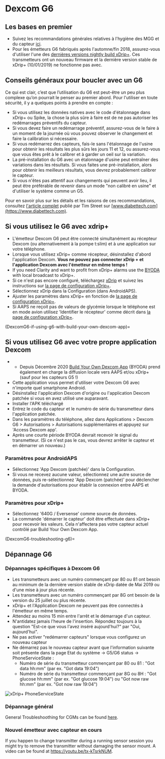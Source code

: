 # Dexcom G6

## Les bases en premier

-   Suivez les recommandations générales relatives à l'hygiène des MGG et du capteur [ici](../Hardware/GeneralCGMRecommendation.md).
-   Pour les émetteurs G6 fabriqués après l'automne/fin 2018, assurez-vous d'utiliser l'une des [dernières versions nightly build xDrip+](https://github.com/NightscoutFoundation/xDrip/releases). Ces transmetteurs ont un nouveau firmware et la dernière version stable de xDrip+ (10/01/2019) ne fonctionne pas avec.

## Conseils généraux pour boucler avec un G6

Ce qui est clair, c’est que l’utilisation du G6 est peut-être un peu plus complexe qu’on pourrait le penser au premier abord. Pour l'utiliser en toute sécurité, il y a quelques points à prendre en compte :

-   Si vous utilisez les données natives avec le code d'étalonnage dans xDrip+ ou Spike, la chose la plus sûre à faire est de ne pas autoriser les redémarrages préventifs du capteur.
-   Si vous devez faire un redémarrage préventif, assurez-vous de le faire à un moment de la journée où vous pouvez observer le changement et faire la calibration si nécessaire.
-   Si vous redémarrez des capteurs, fais-le sans l'étalonnage de l'usine pour obtenir les résultats les plus sûrs les jours 11 et 12, ou assurez-vous que vous êtes prêt à le calibrer et à garder un oeil sur la variation.
-   La pré-installation du G6 avec un étalonnage d'usine peut entraîner des variations dans les résultats. Si vous faites une pré-installation, alors pour obtenir les meilleurs résultats, vous devrez probablement calibrer le capteur.
-   Si vous n'êtes pas attentif aux changements qui peuvent avoir lieu, il peut être préférable de revenir dans un mode "non calibré en usine" et d'utiliser le système comme un G5.

Pour en savoir plus sur les détails et les raisons de ces recommandations, consultez [l'article complet](https://www.diabettech.com/artificial-pancreas/diy-looping-and-cgm/) publié par Tim Street sur [www.diabettech.com](https://www.diabettech.com).

## Si vous utilisez le G6 avec xdrip+

-   L'émetteur Dexcom G6 peut être connecté simultanément au récepteur Dexcom (ou alternativement à la pompe t:slim) et à une application sur votre téléphone.
-   Lorsque vous utilisez xDrip+ comme récepteur, désinstallez d'abord l'application Dexcom. **Vous ne pouvez pas connecter xDrip + et l'application Dexcom avec l'émetteur en même temps !**
-   If you need Clarity and want to profit from xDrip+ alarms use the [BYODA](DexcomG6-if-using-g6-with-build-your-own-dexcom-app) with local broadcast to xDrip+.
-   Si ce n'est pas encore configuré, téléchargez [xDrip](https://github.com/NightscoutFoundation/xDrip) et suivez les instructions sur [la page de configuration xDrip+](../Configuration/xdrip.md).
-   Sélectionnez xDrip dans la Configuration (dans AndroidAPS).
-   Ajuster les paramètres dans xDrip+ en fonction de [la page de configuration xDrip+](../Configuration/xdrip.md).
-   Si AAPS ne reçoit pas de valeurs de glycémie lorsque le téléphone est en mode avion utilisez 'Identifier le récepteur' comme décrit dans [la page de configuration xDrip+](../Configuration/xdrip.md).

(DexcomG6-if-using-g6-with-build-your-own-dexcom-app)=
## Si vous utilisez G6 avec votre propre application Dexcom

-   * Depuis Décembre 2020 [Build Your Own Dexcom App](https://docs.google.com/forms/d/e/1FAIpQLScD76G0Y-BlL4tZljaFkjlwuqhT83QlFM5v6ZEfO7gCU98iJQ/viewform?fbzx=2196386787609383750&fbclid=IwAR2aL8Cps1s6W8apUVK-gOqgGpA-McMPJj9Y8emf_P0-_gAsmJs6QwAY-o0) (BYODA) prend également en charge la diffusion locale vers AAPS et/ou xDrip+ (sauf pour les capteurs G5 !)
-   Cette application vous permet d'utiliser votre Dexcom G6 avec n'importe quel smartphone Android.
-   Désinstallez l'application Dexcom d'origine ou l'application Dexcom patchée si vous en avez utilisé une auparavant.
-   Installer l'APK téléchargé
-   Entrez le code du capteur et le numéro de série du transmetteur dans l'application patchée.
-   Dans les paramètres du téléphone, allez dans Applications > Dexcom G6 > Autorisations > Autorisations supplémentaires et appuyez sur 'Access Dexcom app'.
-   Après une courte période BYODA devrait recevoir le signal du transmetteur. (Si ce n'est pas le cas, vous devrez arrêter le capteur et en démarrer un nouveau.)

### Paramètres pour AndroidAPS

-   Sélectionnez 'App Dexcom (patchée)' dans la Configuration.
-   Si vous ne recevez aucune valeur, sélectionnez une autre source de données, puis re-sélectionnez 'App Dexcom (patchée)' pour déclencher la demande d'autorisations pour établir la connexion entre AAPS et BYODA.

### Paramètres pour xDrip+

-   Sélectionnez '640G / Eversense' comme source de données.
-   La commande 'démarrer le capteur' doit être effectuée dans xDrip+ pour recevoir les valeurs. Cela n'affectera pas votre capteur actuel contrôlé par Build Your Own Dexcom App.


(DexcomG6-troubleshooting-g6)=
## Dépannage G6

### Dépannages spécifiques à Dexcom G6

-   Les transmetteurs avec un numéro commençant par 80 ou 81 ont besoin au minimum de la dernière version stable de xDrip datée de Mai 2019 ou d'une mise à jour plus récente.
-   Les transmetteurs avec un numéro commençant par 8G ont besoin de la version du 25 juillet ou plus récente.
-   xDrip+ et l'Application Dexcom ne peuvent pas être connectés à l'émetteur en même temps.
-   Attendez au moins 15 min entre l'arrêt et le démarrage d'un capteur.
-   N'antidatez jamais l'heure de l'insertion. Répondez toujours à la question "Est-ce que vous l'avez inséré aujourd'hui?" par "Oui, aujourd'hui".
-   Ne pas activer "redémarrer capteurs" lorsque vous configurez un nouveau capteur
-   Ne démarrez pas le nouveau capteur avant que l'information suivante soit présente dans la page Etat du système -> G5/G6 status -> PhoneServiceState :
    -   Numéro de série du transmetteur commençant par 80 ou 81 : "Got data hh:mm" (par ex. "Got data 19:04")
    -   Numéro de série du transmetteur commençant par 8G ou 8H : "Got glucose hh:mm" (par ex. "Got glucose 19:04") ou "Got now raw hh:mm" (par ex. "Got now raw 19:04")

![xDrip+ PhoneServiceState](../images/xDrip_Dexcom_PhoneServiceState.png)

### Dépannage général

General Troubleshoothing for CGMs can be found [here](./GeneralCGMRecommendation.html#troubleshooting).

### Nouvel émetteur avec capteur en cours

If you happen to change transmitter during a running sensor session you might try to remove the transmitter without damaging the sensor mount. A video can be found at <https://youtu.be/tx-kTsrkNUM>.
